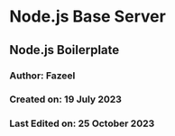# Node.js Base Server

## Node.js Boilerplate

### Author: Fazeel

### Created on: 19 July 2023

### Last Edited on: 25 October 2023
